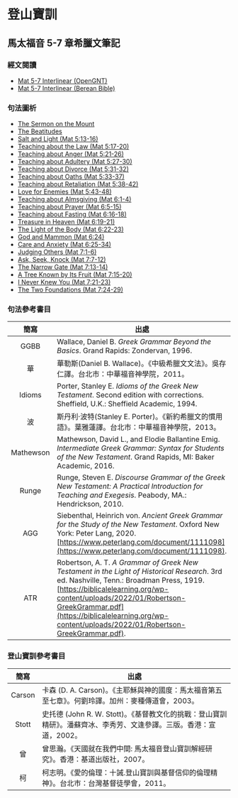 # 登山寶訓

## 馬太福音 5-7 章希臘文筆記

### 經文閱讀
- [Mat 5-7 Interlinear (OpenGNT)](Mat.5-7-Interlinear%20(OGNTa).md)
- [Mat 5-7 Interlinear (Berean Bible)](Mat.5-7-Interlinear%20(BIBa).md)

### 句法圖析
- [The Sermon on the Mount ](Mat.5.1-2.md)
- [The Beatitudes ](Mat.5.3-12.md)
- [Salt and Light (Mat 5:13-16)](Mat.5.13-16.md)
- [Teaching about the Law (Mat 5:17-20)](Mat.5.17-20.md)
- [Teaching about Anger (Mat 5:21-26)](Mat.5.21-26.md)
- [Teaching about Adultery (Mat 5:27-30)](Mat.5.27-30.md)
- [Teaching about Divorce (Mat 5:31-32)](Mat.5.31-32.md)
- [Teaching about Oaths (Mat 5:33-37)](Mat.5.33-37.md)
- [Teaching about Retaliation (Mat 5:38-42)](Mat.5.38-42.md)
- [Love for Enemies (Mat 5:43-48)](Mat.5.43-48.md)
- [Teaching about Almsgiving (Mat 6:1-4)](Mat.6.1-4.md)
- [Teaching about Prayer (Mat 6:5-15)](Mat.6.5-15.md)
- [Teaching about Fasting (Mat 6:16-18)](Mat.6.16-18.md)
- [Treasure in Heaven (Mat 6:19-21)](Mat.6.19-21.md)
- [The Light of the Body (Mat 6:22-23)](Mat.6.22-23.md)
- [God and Mammon (Mat 6:24)](Mat.6.24.md)
- [Care and Anxiety (Mat 6:25-34)](Mat.6.25-34.md)
- [Judging Others (Mat 7:1-6)](Mat.7.1-6.md)
- [Ask, Seek, Knock (Mat 7:7-12)](Mat.7.7-12.md)
- [The Narrow Gate (Mat 7:13-14)](Mat.7.13-14.md)
- [A Tree Known by Its Fruit (Mat 7:15-20)](Mat.7.15-20.md)
- [I Never Knew You (Mat 7:21-23)](Mat.7.21-23.md)
- [The Two Foundations (Mat 7:24-29)](Mat.7.24-29.md)


### 句法參考書目
簡寫 | 出處
:------:| --- 
GGBB | Wallace, Daniel B. <em>Greek Grammar Beyond the Basics</em>. Grand Rapids: Zondervan, 1996.
華 | 華勒斯(Daniel B. Wallace)。《中級希臘文文法》。吳存仁譯。台北市：中華福音神學院，2011。
Idioms | Porter, Stanley E. <em>Idioms of the Greek New Testament</em>. Second edition with corrections. Sheffield, U.K.: Sheffield Academic, 1994.
波 | 斯丹利‧波特(Stanley E. Porter)。《新約希臘文的慣用語》。葉雅蓮譯。台北市：中華福音神學院，2013。
Mathewson | Mathewson, David L., and Elodie Ballantine Emig. <em>Intermediate Greek Grammar: Syntax for Students of the New Testament</em>. Grand Rapids, MI: Baker Academic, 2016.
Runge | Runge, Steven E. <em>Discourse Grammar of the Greek New Testament: A Practical Introduction for Teaching and Exegesis</em>. Peabody, MA.: Hendrickson, 2010.
AGG | Siebenthal, Heinrich von. _Ancient Greek Grammar for the Study of the New Testament_. Oxford New York: Peter Lang, 2020. [https://www.peterlang.com/document/1111098](https://www.peterlang.com/document/1111098).
ATR | Robertson, A. T. _A Grammar of Greek New Testament in the Light of Historical Research_. 3rd ed. Nashville, Tenn.: Broadman Press, 1919. [https://biblicalelearning.org/wp-content/uploads/2022/01/Robertson-GreekGrammar.pdf](https://biblicalelearning.org/wp-content/uploads/2022/01/Robertson-GreekGrammar.pdf).



### 登山寶訓參考書目
簡寫 | 出處
:------:| --- 
Carson | 卡森 (D. A. Carson)。《主耶穌與神的國度：馬太福音第五至七章》。何劉玲譯。加州：麥種傳道會，2003。
Stott | 史托德 (John R. W. Stott)。《基督教文化的挑戰：登山寶訓精研》。潘蘇齊冰、李秀芳、文逢參譯。三版。香港：宣道，2002。
曾 | 曾思瀚。《天國就在我們中間: 馬太福音登山寶訓解經研究》。香港：基道出版社，2007。
柯 | 柯志明。《愛的倫理：十誡.登山寶訓與基督信仰的倫理精神》。台北巿：台灣基督徒學會，2011。






